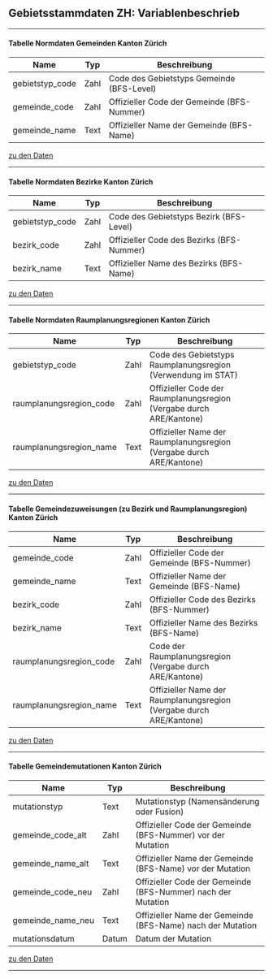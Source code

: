 ## Gebietsstammdaten ZH: Variablenbeschrieb

---
#### Tabelle Normdaten Gemeinden Kanton Zürich

<table>
  <thead>
    <tr>
      <th>Name</th>
      <th>Typ</th>
      <th>Beschreibung</th>
    </tr>
  </thead>
  <tbody>
    <tr><td>gebietstyp_code</td><td>Zahl</td><td>Code des Gebietstyps Gemeinde (BFS-Level)</td></tr>
    <tr><td>gemeinde_code</td><td>Zahl</td><td>Offizieller Code der Gemeinde (BFS-Nummer)</td></tr>
    <tr><td>gemeinde_name</td><td>Text</td><td>Offizieller Name der Gemeinde (BFS-Name)</td></tr>
  </tbody>
</table>


[zu den Daten]()

---
#### Tabelle Normdaten Bezirke Kanton Zürich

<table>
  <thead>
    <tr>
      <th>Name</th>
      <th>Typ</th>
      <th>Beschreibung</th>
    </tr>
  </thead>
  <tbody>
    <tr><td>gebietstyp_code</td><td>Zahl</td><td>Code des Gebietstyps Bezirk (BFS-Level)</td></tr>
    <tr><td>bezirk_code</td><td>Zahl</td><td>Offizieller Code des Bezirks (BFS-Nummer)</td></tr>
    <tr><td>bezirk_name</td><td>Text</td><td>Offizieller Name des Bezirks (BFS-Name)</td></tr>
  </tbody>
</table>

[zu den Daten]()

---
#### Tabelle Normdaten Raumplanungsregionen Kanton Zürich

<table>
  <thead>
    <tr>
      <th>Name</th>
      <th>Typ</th>
      <th>Beschreibung</th>
    </tr>
  </thead>
  <tbody>
    <tr><td>gebietstyp_code</td><td>Zahl</td><td>Code des Gebietstyps Raumplanungsregion (Verwendung im STAT)</td></tr>
    <tr><td>raumplanungsregion_code</td><td>Zahl</td><td>Offizieller Code der Raumplanungsregion (Vergabe durch ARE/Kantone)</td></tr>
    <tr><td>raumplanungsregion_name</td><td>Text</td><td>Offizieller Name der Raumplanungsregion (Vergabe durch ARE/Kantone)</td></tr>
  </tbody>
</table>

[zu den Daten]()

---
#### Tabelle Gemeindezuweisungen (zu Bezirk und Raumplanungsregion) Kanton Zürich

<table>
  <thead>
    <tr>
      <th>Name</th>
      <th>Typ</th>
      <th>Beschreibung</th>
    </tr>
  </thead>
  <tbody>
    <tr><td>gemeinde_code</td><td>Zahl</td><td>Offizieller Code der Gemeinde (BFS-Nummer)</td></tr>
    <tr><td>gemeinde_name</td><td>Text</td><td>Offizieller Name der Gemeinde (BFS-Name)</td></tr>
    <tr><td>bezirk_code</td><td>Zahl</td><td>Offizieller Code des Bezirks (BFS-Nummer)</td></tr>
    <tr><td>bezirk_name</td><td>Text</td><td>Offizieller Name des Bezirks (BFS-Name)</td></tr>
    <tr><td>raumplanungsregion_code</td><td>Zahl</td><td>Code der Raumplanungsregion (Vergabe durch ARE/Kantone)</td></tr>
    <tr><td>raumplanungsregion_name</td><td>Text</td><td>Offizieller Name der Raumplanungsregion (Vergabe durch ARE/Kantone)</td></tr>
  </tbody>
</table>

[zu den Daten]()

---
#### Tabelle Gemeindemutationen Kanton Zürich

<table>
  <thead>
    <tr>
      <th>Name</th>
      <th>Typ</th>
      <th>Beschreibung</th>
    </tr>
  </thead>
  <tbody>
    <tr><td>mutationstyp</td><td>Text</td><td>Mutationstyp (Namensänderung oder Fusion)</td></tr>
    <tr><td>gemeinde_code_alt</td><td>Zahl</td><td>Offizieller Code der Gemeinde (BFS-Nummer) vor der Mutation</td></tr>
    <tr><td>gemeinde_name_alt</td><td>Text</td><td>Offizieller Name der Gemeinde (BFS-Name) vor der Mutation</td></tr>
    <tr><td>gemeinde_code_neu</td><td>Zahl</td><td>Offizieller Code der Gemeinde (BFS-Nummer) nach der Mutation</td></tr>
    <tr><td>gemeinde_name_neu</td><td>Text</td><td>Offizieller Name der Gemeinde (BFS-Name) nach der Mutation</td></tr>
    <tr><td>mutationsdatum</td><td>Datum</td><td>Datum der Mutation</td></tr>
  </tbody>
</table>

[zu den Daten]()

---

